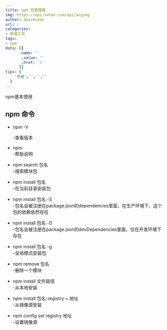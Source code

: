 ```yaml
---
title: npm 包管理器
img: https://api.vvhan.com/api/acgimg
author: dearmsdan
url: /
categories:
- 前端工具
tags:
- npm
data: [{
       name: ''
       ,value: ''
       ,href: '/'
      }]
tips: [  
    '作者','','',''
  ]
---
```

npm基本使用

<!--more-->



## npm 命令

- npm -V

  -查看版本

- npm  
  -帮助说明

- npm search 包名  
  -搜索模块包

- npm install 包名  
  -在当前目录安装包

- npm install  包名 -S  
  -包名会被注册在package.json的dependencies里面，在生产环境下，这个包的依赖依然存在
  
- npm install  包名 -D  
  -包名会被注册在package.json的devDependencies里面，仅在开发环境下存在
  
- npm install 包名 -g  
  -全局模式安装包

- npm remove 包名  
  -删除一个模块
- npm install 文件路径  
  -从本地安装
- npm install 包名-registry = 地址  
  -从镜像源安装
- npm config set registry 地址  
  -设置镜像源

